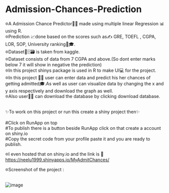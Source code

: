 # Admission-Chances-Prediction
🔯A Admission Chance Predictor👩‍💻 made using multiple linear Regression 📊 using R.<br>
🔯Prediction 📈done based on the scores such as✍ GRE, TOEFL , CGPA, LOR, SOP, University ranking🏫🎓.<br>
🔯Dataset📁🗄🗃 is taken from kaggle.<br>
🔯Dataset consists of data from 7 CGPA and above.(So dont enter marks below 7 it will show in negative the prediction) <br>
🔯In this project shinys package is used in R to make UI💻 for the project.<br>
🔯In this project 👩‍🏫 user can enter data and predict his her chances of getting admitted🎓.As well as user can visualize data by changing the x and y axis respectively and download the graph as well.<br>
🔯Also user👩🏻 can download the database by clicking download database.<br><br>

✨To work on this project or run this create a shiny project then✨<br><br>
#Click on RunApp on top<br>
#To publish there is a button beside RunApp click on that create a account on shiny.io <br>
#Copy the secret code from your profile paste it and you are ready to publish.<br>


🔯I even hosted that on shiny.io and the link is 🔗 https://neelu1999.shinyapps.io/MyAdmitChances/<br>

🔯Screenshot of the project :<br><br>

![image](https://user-images.githubusercontent.com/78953088/127922307-69476669-6ddf-4516-a23c-ed2e1f8e9137.png)


